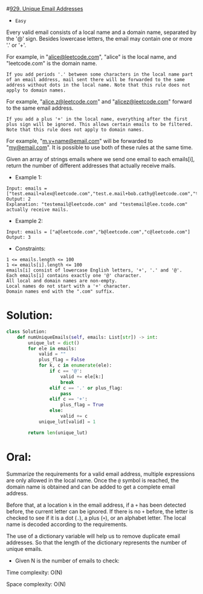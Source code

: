 #[929. Unique Email Addresses](https://leetcode.com/problems/unique-email-addresses/description/) 
+ `Easy`

Every valid email consists of a local name and a domain name, separated by the '@' sign. Besides lowercase letters, the email may contain one or more '.' or '+'.

For example, in "alice@leetcode.com", "alice" is the local name, and "leetcode.com" is the domain name.
```
If you add periods '.' between some characters in the local name part of an email address, mail sent there will be forwarded to the same address without dots in the local name. Note that this rule does not apply to domain names.
```

For example, "alice.z@leetcode.com" and "alicez@leetcode.com" forward to the same email address.
```
If you add a plus '+' in the local name, everything after the first plus sign will be ignored. This allows certain emails to be filtered. Note that this rule does not apply to domain names.
```

For example, "m.y+name@email.com" will be forwarded to "my@email.com".
It is possible to use both of these rules at the same time.

Given an array of strings emails where we send one email to each emails[i], return the number of different addresses that actually receive mails.


+ Example 1:

```
Input: emails = ["test.email+alex@leetcode.com","test.e.mail+bob.cathy@leetcode.com","testemail+david@lee.tcode.com"]
Output: 2
Explanation: "testemail@leetcode.com" and "testemail@lee.tcode.com" actually receive mails.
```

+ Example 2:

```
Input: emails = ["a@leetcode.com","b@leetcode.com","c@leetcode.com"]
Output: 3
```


+ Constraints:

```
1 <= emails.length <= 100
1 <= emails[i].length <= 100
emails[i] consist of lowercase English letters, '+', '.' and '@'.
Each emails[i] contains exactly one '@' character.
All local and domain names are non-empty.
Local names do not start with a '+' character.
Domain names end with the ".com" suffix.
```

# Solution:
```python {.line-numbers}
class Solution:
    def numUniqueEmails(self, emails: List[str]) -> int:
        unique_lut = dict()
        for ele in emails:
            valid = ""
            plus_flag = False
            for k, c in enumerate(ele):
                if c == '@':
                    valid += ele[k:]
                    break
                elif c == '.' or plus_flag:
                    pass
                elif c == '+':
                    plus_flag = True
                else:
                    valid += c
            unique_lut[valid] = 1

        return len(unique_lut)
```

# Oral:

Summarize the requirements for a valid email address, multiple expressions are only allowed in the local name. Once the `@` symbol is reached, the domain name is obtained and can be added to get a complete email address.

Before that, at a location `k` in the email address, if a `+` has been detected before, the current letter can be ignored. If there is no `+` before, the letter is checked to see if it is a dot (`.`), a plus (`+`), or an alphabet letter. The local name is decoded according to the requirements.

The use of a dictionary variable will help us to remove duplicate email addresses. So that the length of the dictionary represents the number of unique emails.

+ Given N is the number of emails to check:

Time complexity: O(N)

Space complexity: O(N)
